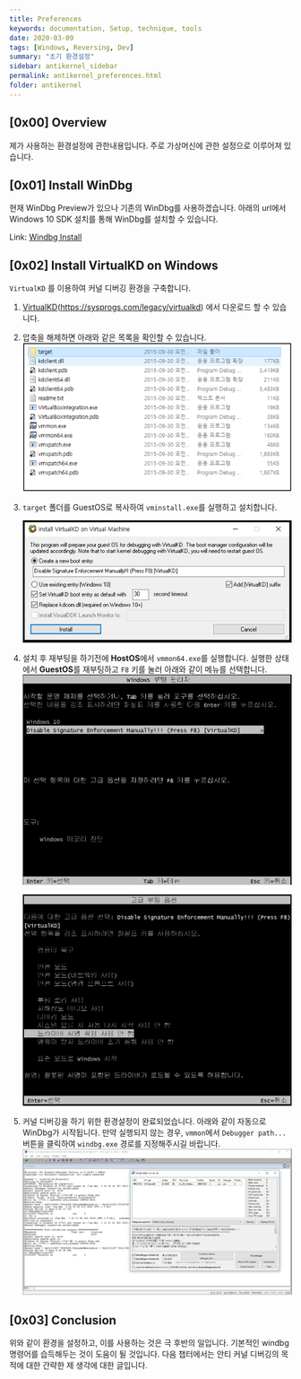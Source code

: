 ```yaml
---
title: Preferences
keywords: documentation, Setup, technique, tools
date: 2020-03-09
tags: [Windows, Reversing, Dev]
summary: "초기 환경설정"
sidebar: antikernel_sidebar
permalink: antikernel_preferences.html
folder: antikernel
---
```


## [0x00] Overview

제가 사용하는 환경설정에 관한내용입니다. 주로 가상머신에 관한 설정으로 이루어져 있습니다. 



## [0x01] Install WinDbg

현재 WinDbg Preview가 있으나 기존의 WinDbg를 사용하겠습니다. 아래의 url에서 Windows 10 SDK 설치를 통해 WinDbg를 설치할 수 있습니다.

Link: <a href="https://docs.microsoft.com/ko-kr/windows-hardware/drivers/debugger/debugger-download-tools">Windbg Install</a>



## [0x02] Install VirtualKD on Windows

`VirtualKD` 를 이용하여 커널 디버깅 환경을 구축합니다.

1. <a href="https://sysprogs.com/legacy/virtualkd">VirtualKD</a>(https://sysprogs.com/legacy/virtualkd) 에서 다운로드 할 수 있습니다.
2. 압축을 해제하면 아래와 같은 목록을 확인할 수 있습니다.<img src="https://github.com/Shh0ya/shh0ya.github.io/blob/master/rsrc/antikernel/pre_00.png?raw=true">

3. `target` 폴더를 GuestOS로 복사하여 `vminstall.exe`를 실행하고 설치합니다.

   <img src="https://github.com/Shh0ya/shh0ya.github.io/blob/master/rsrc/antikernel/pre_01.png?raw=true">

4. 설치 후 재부팅을 하기전에 **HostOS**에서 `vmmon64.exe`를 실행합니다. 실행한 상태에서 **GuestOS**를 재부팅하고 `F8` 키를 눌러 아래와 같이 메뉴를 선택합니다.<img src="https://github.com/Shh0ya/shh0ya.github.io/blob/master/rsrc/antikernel/pre_02.png?raw=true">

   <img src="https://github.com/Shh0ya/shh0ya.github.io/blob/master/rsrc/antikernel/pre_03.png?raw=true">

5. 커널 디버깅을 하기 위한 환경설정이 완료되었습니다. 아래와 같이 자동으로 WinDbg가 시작됩니다. 만약 실행되지 않는 경우, `vmmon`에서 `Debugger path...` 버튼을 클릭하여 `windbg.exe` 경로를 지정해주시길 바랍니다.<img src="https://github.com/Shh0ya/shh0ya.github.io/blob/master/rsrc/antikernel/pre_04.png?raw=true">



## [0x03] Conclusion

위와 같이 환경을 설정하고, 이를 사용하는 것은 극 후반의 일입니다. 기본적인 windbg 명령어를 습득해두는 것이 도움이 될 것입니다. 다음 챕터에서는 안티 커널 디버깅의 목적에 대한 간략한 제 생각에 대한 글입니다.
